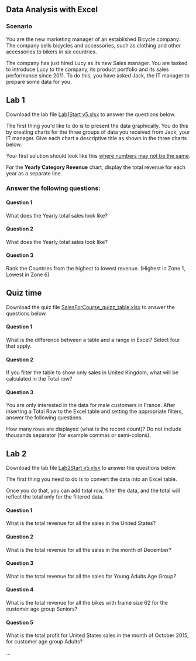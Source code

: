 ## Data Analysis with Excel

### Scenario
You are the new marketing manager of an established Bicycle company. The company sells bicycles and accessories, such as clothing and other accessories to bikers in six countries.

The company has just hired Lucy as its new Sales manager. You are tasked to introduce Lucy to the company, its product portfolio and its sales performance since 2011. To do this, you have asked Jack, the IT manager to prepare some data for you.

## Lab 1
Download the lab file [Lab1Start v5.xlsx](https://github.com/SomonOlimzoda/DataAnalysisExcel/blob/main/Lab1Start%20v5.xlsx) to answer the questions below.

The first thing you'd like to do is to present the data graphically. You do this by creating charts for the three groups of data you received from Jack, your IT manager. Give each chart a descriptive title as shown in the three charts below.

Your first solution should look like this [where numbers may not be the same](https://github.com/SomonOlimzoda/DataAnalysisExcel/blob/main/1.png).

For the **Yearly Category Revenue** chart, display the total revenue for each year as a separate line.


### Answer the following questions:

#### Question 1

What does the Yearly total sales look like?

#### Question 2

What does the Yearly total sales look like?

#### Question 3

Rank the Countries from the highest to lowest revenue. (Highest in Zone 1, Lowest in Zone 6)

## Quiz time 

Download the quiz file [SalesForCourse_quizz_table.xlsx](https://github.com/SomonOlimzoda/DataAnalysisExcel/blob/main/SalesForCourse_quizz_table.xlsx) to answer the questions below.

#### Question 1

What is the difference between a table and a range in Excel? Select four that apply.

#### Question 2

If you filter the table to show only sales in United Kingdom, what will be calculated in the Total row?

#### Question 3

You are only interested in the data for male customers in France. After inserting a Total Row to the Excel table and setting the appropriate filters, answer the following questions.

How many rows are displayed (what is the record count)? Do not include thousands separator (for example commas or semi-colons).

## Lab 2

Download the lab file [Lab2Start v5.xlsx](https://github.com/SomonOlimzoda/DataAnalysisExcel/blob/main/Lab2Start%20v5.xlsx) to answer the questions below.

The first thing you need to do is to convert the data into an Excel table.

Once you do that, you can add total row, filter the data, and the total will reflect the total only for the filtered data.

#### Question 1

What is the total revenue for all the sales in the United States?

#### Question 2

What is the total revenue for all the sales in the month of December?

#### Question 3

What is the total revenue for all the sales for Young Adults Age Group?

#### Question 4

What is the total revenue for all the bikes with frame size 62 for the customer age group Seniors?

#### Question 5

What is the total profit for United States sales in the month of October 2015, for customer age group Adults?

...
